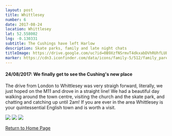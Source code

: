 ```yaml
---
layout: post
title: Whittlesey
number: 6
date: 2017-08-24
location: Whittlesey
lat: 52.558002
lng: -0.130331
subtitle: The Cushings have left Harlow
description: Skate parks, family and late night chats
titleImage: https://drive.google.com/uc?id=0B9XzfNSrmvT4dkxabDVhRUhfLUE
marker: https://cdn3.iconfinder.com/data/icons/family-5/512/family_parents_kids_children-512.png
---
```


<h4>24/08/2017: We finally get to see the Cushing's new place</h4>

The drive from London to Whittlesey was very straigh forward, literally, we just hoped on the M11 and drove in a straight line! We had a beautiful day walking around the town centre, visiting the church and the skate park, and chatting and catching up until 2am! If you are ever in the area Whittlesey is your quintessential English town and is worth a visit. 

<img src="https://drive.google.com/uc?id=0B9XzfNSrmvT4SklZeXo1SlBPSmc" class="image1">
<img src="https://drive.google.com/uc?id=0B9XzfNSrmvT4YW1ORnpveF9wdk0" class="image1">
<img src="https://drive.google.com/uc?id=0B9XzfNSrmvT4ZTFvWlVtTmlVVlE" class="image1">

<a href="https://adventuresofthetravellingtwins.com/">Return to Home Page</a>
